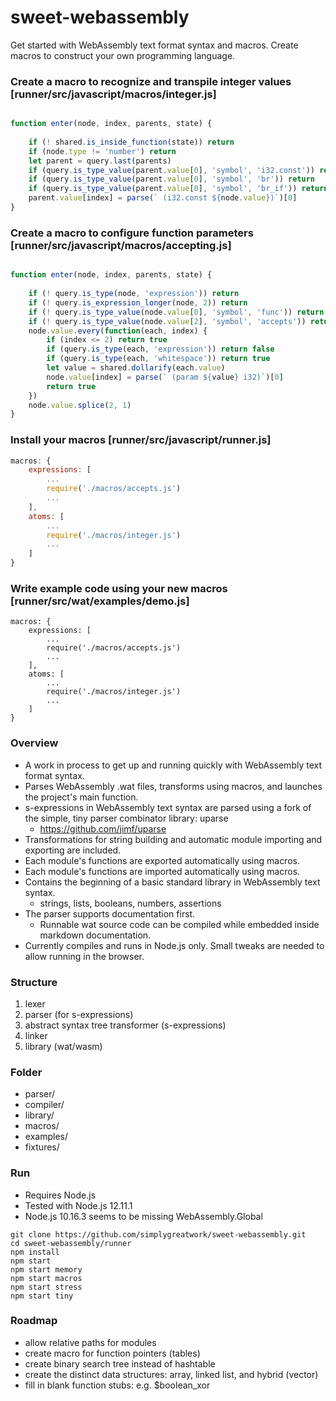 
# sweet-webassembly

Get started with WebAssembly text format syntax and macros.
Create macros to construct your own programming language.

### Create a macro to recognize and transpile integer values [runner/src/javascript/macros/integer.js]
```javascript

function enter(node, index, parents, state) {
	
	if (! shared.is_inside_function(state)) return
	if (node.type != 'number') return
	let parent = query.last(parents)
	if (query.is_type_value(parent.value[0], 'symbol', 'i32.const')) return
	if (query.is_type_value(parent.value[0], 'symbol', 'br')) return
	if (query.is_type_value(parent.value[0], 'symbol', 'br_if')) return
	parent.value[index] = parse(` (i32.const ${node.value})`)[0]
}
```

### Create a macro to configure function parameters [runner/src/javascript/macros/accepting.js]
```javascript

function enter(node, index, parents, state) {
	
	if (! query.is_type(node, 'expression')) return
	if (! query.is_expression_longer(node, 2)) return
	if (! query.is_type_value(node.value[0], 'symbol', 'func')) return
	if (! query.is_type_value(node.value[2], 'symbol', 'accepts')) return
	node.value.every(function(each, index) {
		if (index <= 2) return true
		if (query.is_type(each, 'expression')) return false
		if (query.is_type(each, 'whitespace')) return true
		let value = shared.dollarify(each.value)
		node.value[index] = parse(` (param ${value} i32)`)[0]
		return true
	})
	node.value.splice(2, 1)
}
```

### Install your macros [runner/src/javascript/runner.js]

```javascript
macros: {
	expressions: [
		...
		require('./macros/accepts.js')
		...
	],
	atoms: [
		...
		require('./macros/integer.js')
		...
	]
}
```

### Write example code using your new macros [runner/src/wat/examples/demo.js]

```wat
macros: {
	expressions: [
		...
		require('./macros/accepts.js')
		...
	],
	atoms: [
		...
		require('./macros/integer.js')
		...
	]
}
```

### Overview

- A work in process to get up and running quickly with WebAssembly text format syntax.
- Parses WebAssembly .wat files, transforms using macros, and launches the project's main function.
- s-expressions in WebAssembly text syntax are parsed using a fork of the simple, tiny parser combinator library: uparse
	- https://github.com/jimf/uparse
- Transformations for string building and automatic module importing and exporting are included.
- Each module's functions are exported automatically using macros.
- Each module's functions are imported automatically using macros.
- Contains the beginning of a basic standard library in WebAssembly text syntax.
	- strings, lists, booleans, numbers, assertions
- The parser supports documentation first.
	- Runnable wat source code can be compiled while embedded inside markdown documentation.
- Currently compiles and runs in Node.js only. Small tweaks are needed to allow running in the browser.

### Structure

1. lexer
2. parser (for s-expressions)
2. abstract syntax tree transformer (s-expressions)
3. linker
4. library (wat/wasm)

### Folder

- parser/
- compiler/
- library/
- macros/
- examples/
- fixtures/

### Run

- Requires Node.js
- Tested with Node.js 12.11.1
- Node.js 10.16.3 seems to be missing WebAssembly.Global

```
git clone https://github.com/simplygreatwork/sweet-webassembly.git
cd sweet-webassembly/runner
npm install
npm start
npm start memory
npm start macros
npm start stress
npm start tiny

```

### Roadmap

- allow relative paths for modules
- create macro for function pointers (tables)
- create binary search tree instead of hashtable
- create the distinct data structures: array, linked list, and hybrid (vector)
- fill in blank function stubs: e.g. $boolean_xor